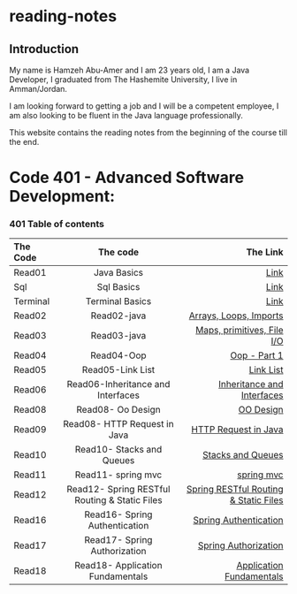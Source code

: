# reading-notes


## Introduction
My name is Hamzeh Abu-Amer and I am 23 years old, I am a Java Developer, I graduated from  The Hashemite University, I live in Amman/Jordan.


I am looking forward to getting a job and I will be a competent employee, I am also looking to be fluent in the Java language professionally.

This website contains the reading notes from the beginning of the course till the end.


# Code 401 - Advanced Software Development:
 
### 401 Table of contents

| The Code	 |                               The code                               |                                             The Link |
|:----------|:--------------------------------------------------------------------:|-----------------------------------------------------:|
| Read01    |                             Java Basics                              |                                [Link](401-read01.md) |
| Sql       |                              Sql Basics                              |                                       [Link](Sql.md) |
| Terminal  |                           Terminal Basics                            |                                   [Link](Terminl.md) |
| Read02    |                             Read02-java                              |                [ Arrays, Loops, Imports ](Read02.md) |
| Read03    |                             Read03-java                              |           [  Maps, primitives, File I/O ](Read03.md) |
| Read04    |                              Read04-Oop                              |                         [  Oop - Part 1 ](Read04.md) |
| Read05    |                           Read05-Link List                           |                            [  Link List ](Read05.md) |
| Read06    |                  Read06-Inheritance and Interfaces                   |          [  Inheritance and Interfaces  ](Read06.md) |
| Read08    |                          Read08- Oo Design                           |                           [  OO Design  ](Read08.md) |
| Read09    |                     Read08- HTTP Request in Java                     |                [  HTTP Request in Java  ](Read09.md) |
| Read10    |                      Read10- Stacks and Queues                       |                     [ Stacks and Queues ](Read10.md) |
| Read11    |                          Read11- spring mvc                          |                            [ spring mvc ](Read11.md) |
| Read12    |            Read12- Spring RESTful Routing & Static Files             | [ Spring RESTful Routing & Static Files ](Read12.md) |
| Read16    |                    Read16- Spring Authentication                     |                  [ Spring Authentication](Read16.md) |
| Read17    |                     Read17- Spring Authorization                     |                   [ Spring Authorization](Read17.md) |
| Read18    |                   Read18- Application Fundamentals                   |       [ Application Fundamentals](ReadAndroidOne.md) |


